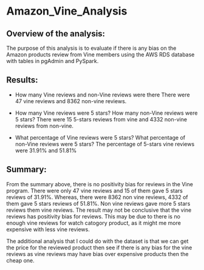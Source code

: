 # Amazon_Vine_Analysis
## Overview of the analysis:
The purpose of this analysis is to evaluate if there is any bias on the Amazon products review from Vine members using the AWS RDS database with tables in pgAdmin and PySpark.

## Results:
- How many Vine reviews and non-Vine reviews were there
There were 47 vine reviews and 8362 non-vine reviews.

- How many Vine reviews were 5 stars? How many non-Vine reviews were 5 stars?
There were 15 5-stars reviews from vine and 4332 non-vine reviews from non-vine.

- What percentage of Vine reviews were 5 stars? What percentage of non-Vine reviews were 5 stars?
The percentage of 5-stars vine reviews were 31.91% and 51.81% 

## Summary: 
From the summary above, there is no positivity bias for reviews in the Vine program. There were only 47 vine reviews and 15 of them gave 5 stars reviews of 31.91%. Whereas, there were 8362 non vine reviews, 4332 of them gave 5 stars reviews of 51.81%. Non vine reviews gave more 5 stars reviews them vine reviews. The result may not be conclusive that the vine reviews has positivity bias for reviews. This may be due to there is no enough vine reviews for watch catogory product, as it might me more expensive with less vine reviews.

The additional analysis that I could do with the dataset is that we can get the price for the reviewed product then see if there is any bias for the vine reviews as vine reviews may have bias over expensive products then the cheap one.
